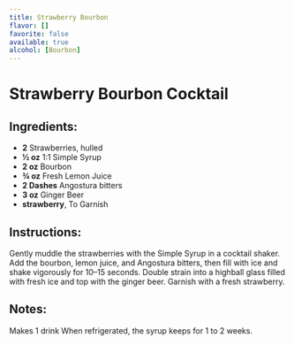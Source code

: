 ```yaml
---
title: Strawberry Bourbon
flavor: []
favorite: false
available: true
alcohol: [Bourbon]
---
```

# Strawberry Bourbon Cocktail

## Ingredients:
- **2** Strawberries, hulled
- **½ oz** 1:1 Simple Syrup
- **2 oz** Bourbon
- **¾ oz** Fresh Lemon Juice
- **2 Dashes** Angostura bitters
- **3 oz** Ginger Beer
- **strawberry**, To Garnish

## Instructions:
Gently muddle the strawberries with the Simple Syrup in a cocktail shaker. Add the bourbon, lemon juice, and Angostura bitters, then fill with ice and shake vigorously for 10–15 seconds. Double strain into a highball glass filled with fresh ice and top with the ginger beer. Garnish with a fresh strawberry.

## Notes:
Makes 1 drink
When refrigerated, the syrup keeps for 1 to 2 weeks.




